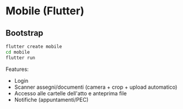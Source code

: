 # Mobile (Flutter)

## Bootstrap
```bash
flutter create mobile
cd mobile
flutter run
```

Features:
- Login
- Scanner assegni/documenti (camera + crop + upload automatico)
- Accesso alle cartelle dell'atto e anteprima file
- Notifiche (appuntamenti/PEC)
